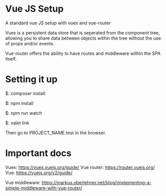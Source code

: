 # Vue JS Setup
 A standard vue JS setup with vuex and vue-router
 
Vuex is a persistent data store that is seperated from the component tree, allowing you to share data between objects within the tree without the use of props and/or events.

Vue-router offers the ability to have routes and middleware within the SPA itself.

# Setting it up

$: composer install

$: npm install

$: npm run watch

$: valet link

Then go to PROJECT_NAME.test in the browser.

# Important docs
Vuex: https://vuex.vuejs.org/guide/
Vue router: https://router.vuejs.org/
Vue: https://vuejs.org/v2/guide/

Vue middleware: https://markus.oberlehner.net/blog/implementing-a-simple-middleware-with-vue-router/

